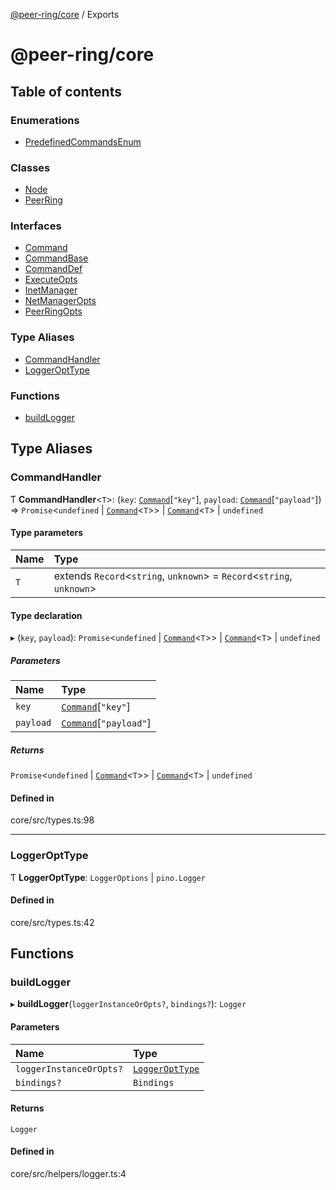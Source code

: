 [@peer-ring/core](README.md) / Exports

# @peer-ring/core

## Table of contents

### Enumerations

- [PredefinedCommandsEnum](enums/PredefinedCommandsEnum.md)

### Classes

- [Node](classes/Node.md)
- [PeerRing](classes/PeerRing.md)

### Interfaces

- [Command](interfaces/Command.md)
- [CommandBase](interfaces/CommandBase.md)
- [CommandDef](interfaces/CommandDef.md)
- [ExecuteOpts](interfaces/ExecuteOpts.md)
- [InetManager](interfaces/InetManager.md)
- [NetManagerOpts](interfaces/NetManagerOpts.md)
- [PeerRingOpts](interfaces/PeerRingOpts.md)

### Type Aliases

- [CommandHandler](modules.md#commandhandler)
- [LoggerOptType](modules.md#loggeropttype)

### Functions

- [buildLogger](modules.md#buildlogger)

## Type Aliases

### CommandHandler

Ƭ **CommandHandler**\<`T`\>: (`key`: [`Command`](interfaces/Command.md)[``"key"``], `payload`: [`Command`](interfaces/Command.md)[``"payload"``]) => `Promise`\<`undefined` \| [`Command`](interfaces/Command.md)\<`T`\>\> \| [`Command`](interfaces/Command.md)\<`T`\> \| `undefined`

#### Type parameters

| Name | Type                                                                      |
| :--- | :------------------------------------------------------------------------ |
| `T`  | extends `Record`\<`string`, `unknown`\> = `Record`\<`string`, `unknown`\> |

#### Type declaration

▸ (`key`, `payload`): `Promise`\<`undefined` \| [`Command`](interfaces/Command.md)\<`T`\>\> \| [`Command`](interfaces/Command.md)\<`T`\> \| `undefined`

##### Parameters

| Name      | Type                                              |
| :-------- | :------------------------------------------------ |
| `key`     | [`Command`](interfaces/Command.md)[``"key"``]     |
| `payload` | [`Command`](interfaces/Command.md)[``"payload"``] |

##### Returns

`Promise`\<`undefined` \| [`Command`](interfaces/Command.md)\<`T`\>\> \| [`Command`](interfaces/Command.md)\<`T`\> \| `undefined`

#### Defined in

core/src/types.ts:98

---

### LoggerOptType

Ƭ **LoggerOptType**: `LoggerOptions` \| `pino.Logger`

#### Defined in

core/src/types.ts:42

## Functions

### buildLogger

▸ **buildLogger**(`loggerInstanceOrOpts?`, `bindings?`): `Logger`

#### Parameters

| Name                    | Type                                        |
| :---------------------- | :------------------------------------------ |
| `loggerInstanceOrOpts?` | [`LoggerOptType`](modules.md#loggeropttype) |
| `bindings?`             | `Bindings`                                  |

#### Returns

`Logger`

#### Defined in

core/src/helpers/logger.ts:4
